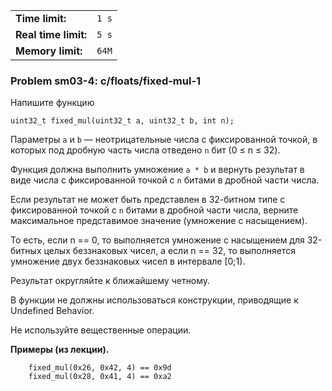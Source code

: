 |                      |       |
|----------------------|-------|
| **Time limit:**      | `1 s` |
| **Real time limit:** | `5 s` |
| **Memory limit:**    | `64M` |


### Problem sm03-4: c/floats/fixed-mul-1

Напишите функцию

    
    
    uint32_t fixed_mul(uint32_t a, uint32_t b, int n);

Параметры `a` и `b` — неотрицательные числа с фиксированной
точкой, в которых под дробную часть числа отведено `n` бит (0 ≤ n
≤ 32).

Функция должна выполнить умножение `a * b` и вернуть результат в
виде числа с фиксированной точкой с `n` битами в дробной части
числа.

Если результат не может быть представлен в 32-битном типе с
фиксированной точкой с `n` битами в дробной части числа, верните
максимальное представимое значение (умножение с насыщением).

То есть, если n == 0, то выполняется умножение с насыщением для
32-битных целых беззнаковых чисел, а если n == 32, то выполняется
умножение двух беззнаковых чисел в интервале [0;1).

Результат округляйте к ближайшему четному.

В функции не должны использоваться конструкции, приводящие к
Undefined Behavior.

Не используйте вещественные операции.

**Примеры (из лекции).**

    
    
        fixed_mul(0x26, 0x42, 4) == 0x9d
        fixed_mul(0x28, 0x41, 4) == 0xa2
    

